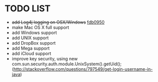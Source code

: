 # TODO LIST

* ~~add Log4j logging on OSX/Windows~~ [fdb0950](/PasswordStorrager/commit/fdb0950ccb34a854ba0303acbfbe34afe909ab62)
* make Mac OS X full support
* add Windows support
* add UNIX support
* add DropBox support
* add Mega support
* add iCloud support
* improve key security, using new com.sun.security.auth.module.UnixSystem().getUid(); 
(http://stackoverflow.com/questions/797549/get-login-username-in-java)
